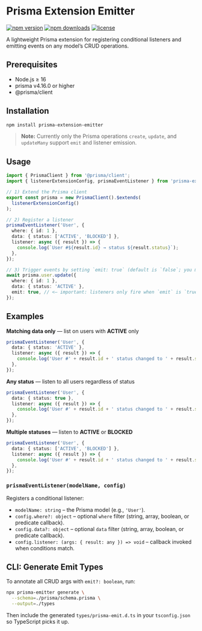 # Prisma Extension Emitter

[![npm version](https://img.shields.io/npm/v/prisma-extension-emitter)](https://www.npmjs.com/package/prisma-extension-emittern)
[![npm downloads](https://img.shields.io/npm/dm/prisma-extension-emitter)](https://www.npmjs.com/package/prisma-extension-emitter)
[![license](https://img.shields.io/npm/l/prisma-extension-emitter)](https://github.com/feggaa/prisma-extension-emitter/blob/main/LICENSE)


A lightweight Prisma extension for registering conditional listeners and emitting events on any model’s CRUD operations.

## Prerequisites

- Node.js ≥ 16
- prisma v4.16.0 or higher
- @prisma/client

## Installation

```bash
npm install prisma-extension-emitter
```
> **Note:** Currently only the Prisma operations `create`, `update`, and `updateMany` support `emit` and listener emission.

## Usage

```ts
import { PrismaClient } from '@prisma/client';
import { listenerExtensionConfig, prismaEventListener } from 'prisma-extension-emitter';

// 1) Extend the Prisma client
export const prisma = new PrismaClient().$extends(
  listenerExtensionConfig()
);

// 2) Register a listener
prismaEventListener('User', {
  where: { id: 1 },
  data: { status: ['ACTIVE', 'BLOCKED'] },
  listener: async ({ result }) => {
    console.log(`User #${result.id} → status ${result.status}`);
  },
});

// 3) Trigger events by setting `emit: true` (default is `false`; you must set this flag to `true` to enable listener emission)
await prisma.user.update({
  where: { id: 1 },
  data: { status: 'ACTIVE' },
  emit: true, // <– important: listeners only fire when `emit` is `true`
});
```

## Examples

**Matching data only** — list on users with **ACTIVE** only
```ts
prismaEventListener('User', {
  data: { status: 'ACTIVE' },
  listener: async ({ result }) => {
    console.log('User #' + result.id + ' status changed to ' + result.status);
  },
});
```

**Any status** — listen to all users regardless of status
```ts
prismaEventListener('User', {
  data: { status: true },
  listener: async ({ result }) => {
    console.log('User #' + result.id + ' status changed to ' + result.status);
  },
});
```

**Multiple statuses** — listen to **ACTIVE** or **BLOCKED**
```ts
prismaEventListener('User', {
  data: { status: ['ACTIVE', 'BLOCKED'] },
  listener: async ({ result }) => {
    console.log('User #' + result.id + ' status changed to ' + result.status);
  },
});
```





### `prismaEventListener(modelName, config)`

Registers a conditional listener:

- `modelName: string` – the Prisma model (e.g., `'User'`).
- `config.where?: object` – optional `where` filter (string, array, boolean, or predicate callback).
- `config.data?: object` – optional `data` filter (string, array, boolean, or predicate callback).
- `config.listener: (args: { result: any }) => void` – callback invoked when conditions match.

## CLI: Generate Emit Types

To annotate all CRUD args with `emit?: boolean`, run:

```bash
npx prisma-emitter generate \
  --schema=./prisma/schema.prisma \
  --output=./types
```

Then include the generated `types/prisma-emit.d.ts` in your `tsconfig.json` so TypeScript picks it up.

